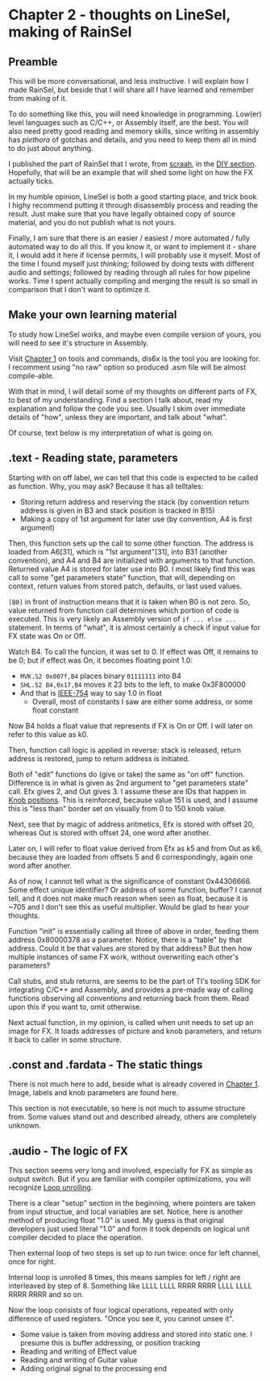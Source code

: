 # Chapter 2 - thoughts on LineSel, making of RainSel
## Preamble
This will be more conversational, and less instructive. I will explain how I made RainSel, but beside that I will share all I have learned and remember from making of it.

To do something like this, you will need knowledge in programming. Low(er) level languages such as C/C++, or Assembly itself, are the best. You will also need pretty good reading and memory skills, since writing in assembly has _plethora_ of gotchas and details, and you need to keep them all in mind to do just about anything.

I published the part of RainSel that I wrote, from [scraah](https://youtu.be/BZ_bhwCgtXg?t=565), in the [DIY section](../diy/rainsel.asm). Hopefully, that will be an example that will shed some light on how the FX actually ticks.

In my humble opinion, LineSel is both a good starting place, and trick book. I highy recommend putting it through disassembly process and reading the result. Just make sure that you have legally obtained copy of source material, and you do not publish what is not yours.

Finally, I am sure that there is an easier / easiest / more automated / fully automated way to do all this. If you know it, or want to implement it - share it, I would add it here if license permits, I will probably use it myself. Most of the time I found myself just _thinking_; followed by doing tests with different audio and settings; followed by reading through all rules for how pipeline works. Time I spent actually compiling and merging the result is so small in comparison that I don't want to optimize it.

## Make your own learning material
To study how LineSel works, and maybe even compile version of yours, you will need to see it's structure in Assembly.

Visit [Chapter 1](CH_1.md) on tools and commands, dis6x is the tool you are looking for. I recomment using "no raw" option so produced .asm file will be almost compile-able.

With that in mind, I will detail some of my thoughts on different parts of FX, to best of my understanding. Find a section I talk about, read my explanation and follow the code you see. Usually I skim over immediate details of "how", unless they are important, and talk about "what".

Of course, text below is my interpretation of what is going on.

## .text - Reading state, parameters
Starting with on off label, we can tell that this code is expected to be called as function. Why, you may ask? Because it has all telltales:
* Storing return address and reserving the stack (by convention return address is given in B3 and stack position is tracked in B15)
* Making a copy of 1st argument for later use (by convention, A4 is first argument)

Then, this function sets up the call to some other function. The address is loaded from A6[31], which is "1st argument"[31], into B31 (another convention), and A4 and B4 are initialized with arguments to that function. Returned value A4 is stored for later use into B0. I most likely find this was call to some "get parameters state" function, that will, depending on context, return values from stored patch, defaults, or last used values.

`[B0]` in front of instruction means that it is taken when B0 is not zero. So, value returned from function call determines which portion of code is executed. This is very likely an Assembly version of `if ... else ...` statement. In terms of "what", it is almost certainly a check if input value for FX state was On or Off.

Watch B4. To call the funcion, it was set to 0. If effect was Off, it remains to be 0; but if effect was On, it becomes floating point 1.0:
* `MVK.S2 0x007f,B4` places binary `01111111` into B4
* `SHL.S2 B4,0x17,B4` moves it 23 bits to the left, to make 0x3F800000
* And that is [IEEE-754](https://www.h-schmidt.net/FloatConverter/IEEE754.html) way to say 1.0 in float
  * Overall, most of constants I saw are either some address, or some float constant

Now B4 holds a float value that represents if FX is On or Off. I will later on refer to this value as k0.

Then, function call logic is applied in reverse: stack is released, return address is restored, jump to return address is initiated.

Both of "edit" functions do (give or take) the same as "on off" function. Difference is in what is given as 2nd argument to "get parameters state" call. Efx gives 2, and Out gives 3. I assume these are IDs that happen in [Knob positions](CH_1.md#optional-knob-positions). This is reinforced, because value 151 is used, and I assume this is "less than" border set on visually from 0 to 150 knob value.

Next, see that by magic of address aritmetics, Efx is stored with offset 20, whereas Out is stored with offset 24, one word after another.

Later on, I will refer to float value derived from Efx as k5 and from Out as k6, because they are loaded from offsets 5 and 6 correspondingly, again one word after another.

As of now, I cannot tell what is the significance of constant 0x44306666. Some effect unique identifier? Or address of some function, buffer? I cannot tell, and it does not make much reason when seen as float, because it is ~705 and I don't see this as useful multiplier. Would be glad to hear your thoughts.

Function "init" is essentially calling all three of above in order, feeding them address 0x80000378 as a parameter. Notice, there is a "table" by that address. Could it be that values are stored by that address? But then how multiple instances of same FX work, without overwriting each other's parameters?

Call stubs, and stub returns, are seems to be the part of TI's tooling SDK for integrating C/C++ and Assembly, and provides a pre-made way of calling functions observing all conventions and returning back from them. Read upon this if you want to, omit otherwise.

Next actual function, in my opinion, is called when unit needs to set up an image for FX. It loads addresses of picture and knob parameters, and return it back to caller in some structure.

## .const and .fardata - The static things
There is not much here to add, beside what is already covered in [Chapter 1](CH_1.md). Image, labels and knob parameters are found here.

This section is not executable, so here is not much to assume structure from. Some values stand out and described already, others are completely unknown.

## .audio - The logic of FX
This section seems very long and involved, especially for FX as simple as output switch. But if you are familiar with compiler optimizations, you will recognize [Loop unrolling](https://en.wikipedia.org/wiki/Loop_unrolling).

There is a clear "setup" section in the beginning, where pointers are taken from input structue, and local variables are set. Notice, here is another method of producing float "1.0" is used. My guess is that original developers just used literal "1.0" and form it took depends on logical unit compiler decided to place the operation.

Then external loop of two steps is set up to run twice: once for left channel, once for right.

Internal loop is unrolled 8 times, this means samples for left / right are interleaved by step of 8. Something like LLLL LLLL RRRR RRRR LLLL LLLL RRRR RRRR and so on.

Now the loop consists of four logical operations, repeated with only difference of used registers. "Once you see it, you cannot unsee it".
* Some value is taken from moving address and stored into static one. I presume this is buffer addressing, or position tracking
* Reading and writing of Effect value
* Reading and writing of Guitar value
* Adding original signal to the processing end
